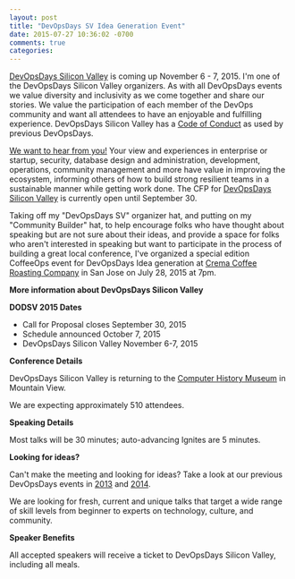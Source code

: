 ```yaml
---
layout: post
title: "DevOpsDays SV Idea Generation Event"
date: 2015-07-27 10:36:02 -0700
comments: true
categories: 
---
```



[DevOpsDays Silicon Valley](http://www.devopsdays.org/events/2015-siliconvalley/) is coming up November 6 - 7, 2015. I'm one of the DevOpsDays Silicon Valley organizers. As with all DevOpsDays events we value diversity and inclusivity as we come together and share our stories. We value the participation of each member of the DevOps community and want all attendees to have an enjoyable and fulfilling experience. DevOpsDays Silicon Valley has a [Code of Conduct](http://www.devopsdays.org/events/2015-siliconvalley/conduct/) as used by previous DevOpsDays. 

[We want to hear from you!](http://www.devopsdays.org/events/2015-siliconvalley/propose/) Your view and experiences in enterprise or startup, security, database design and administration, development, operations, community management and more have value in improving the ecosystem, informing others of how to build strong resilient teams in a sustainable manner while getting work done. The CFP for [DevOpsDays Silicon Valley](http://www.devopsdays.org/events/2015-siliconvalley/propose/) is currently open until September 30. 

Taking off my "DevOpsDays SV" organizer hat, and putting on my "Community Builder" hat, to help encourage folks who have thought about speaking but are not sure about their ideas, and provide a space for folks who aren't interested in speaking but want to participate in the process of building a great local conference, I've organized a special edition CoffeeOps event for DevOpsDays Idea generation at [Crema Coffee Roasting Company](http://www.yelp.com/biz/crema-coffee-roasting-co-san-jose) in San Jose on July 28, 2015 at 7pm. 


**More information about DevOpsDays Silicon Valley**

**DODSV 2015 Dates**

* Call for Proposal closes September 30, 2015
* Schedule announced October 7, 2015
* DevOpsDays Silicon Valley November 6-7, 2015

**Conference Details**

DevOpsDays Silicon Valley is returning to the [Computer History Museum](http://www.computerhistory.org/) in Mountain View. 

We are expecting approximately 510 attendees. 

**Speaking Details**

Most talks will be 30 minutes; auto-advancing Ignites are 5 minutes. 

**Looking for ideas?**

Can't make the meeting and looking for ideas? Take a look at our previous DevOpsDays events in [2013](http://www.devopsdays.org/events/2013-mountainview/program/) and [2014](http://www.devopsdays.org/events/2014-siliconvalley/program/).

We are looking for fresh, current and unique talks that target a wide range of skill levels from beginner to experts on technology, culture, and community. 

**Speaker Benefits**

All accepted speakers will receive a ticket to DevOpsDays Silicon Valley, including all meals. 



